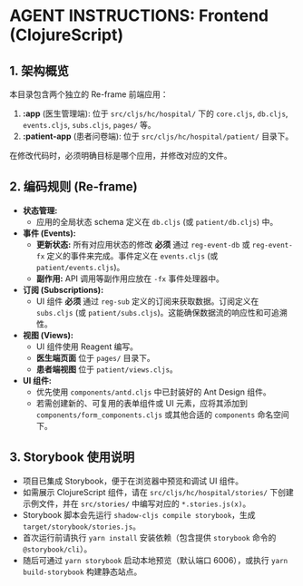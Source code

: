 # AGENT INSTRUCTIONS: Frontend (ClojureScript)

## 1. 架构概览

本目录包含两个独立的 Re-frame 前端应用：

1.  **:app** (医生管理端): 位于 `src/cljs/hc/hospital/` 下的 `core.cljs`, `db.cljs`, `events.cljs`, `subs.cljs`, `pages/` 等。
2.  **:patient-app** (患者问卷端): 位于 `src/cljs/hc/hospital/patient/` 目录下。

在修改代码时，必须明确目标是哪个应用，并修改对应的文件。

## 2. 编码规则 (Re-frame)

- **状态管理:**
    - 应用的全局状态 schema 定义在 `db.cljs` (或 `patient/db.cljs`) 中。
- **事件 (Events):**
    - **更新状态:** 所有对应用状态的修改 **必须** 通过 `reg-event-db` 或 `reg-event-fx` 定义的事件来完成。事件定义在 `events.cljs` (或 `patient/events.cljs`)。
    - **副作用:** API 调用等副作用应放在 `-fx` 事件处理器中。
- **订阅 (Subscriptions):**
    - UI 组件 **必须** 通过 `reg-sub` 定义的订阅来获取数据。订阅定义在 `subs.cljs` (或 `patient/subs.cljs`)。这能确保数据流的响应性和可追溯性。
- **视图 (Views):**
    - UI 组件使用 Reagent 编写。
    - **医生端页面** 位于 `pages/` 目录下。
    - **患者端视图** 位于 `patient/views.cljs`。
- **UI 组件:**
    - 优先使用 `components/antd.cljs` 中已封装好的 Ant Design 组件。
    - 若需创建新的、可复用的表单组件或 UI 元素，应将其添加到 `components/form_components.cljs` 或其他合适的 `components` 命名空间下。

## 3. Storybook 使用说明

- 项目已集成 Storybook，便于在浏览器中预览和调试 UI 组件。
- 如需展示 ClojureScript 组件，请在 `src/cljs/hc/hospital/stories/` 下创建示例文件，并在 `src/stories/` 中编写对应的 `*.stories.js(x)`。
- Storybook 脚本会先运行 `shadow-cljs compile storybook`，生成 `target/storybook/stories.js`。
- 首次运行前请执行 `yarn install` 安装依赖（包含提供 `storybook` 命令的 `@storybook/cli`）。
- 随后可通过 `yarn storybook` 启动本地预览（默认端口 6006），或执行 `yarn build-storybook` 构建静态站点。
